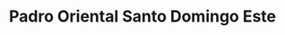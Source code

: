 ---
title: Padro Oriental  Santo Domingo Este
url: /padro-oriental-santo-domingo-este/
latitude: 18.493
longitude: -69.785
---
